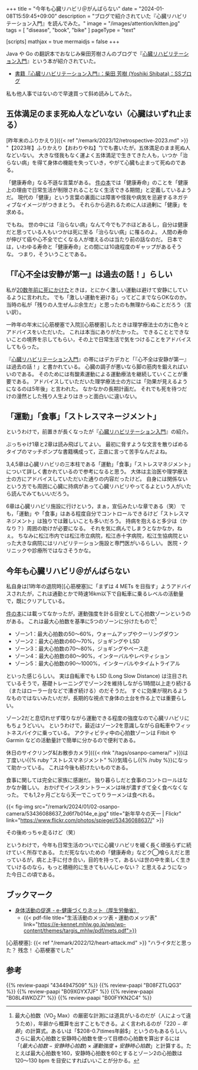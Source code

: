+++
title = "今年も心臓リハビリ＠がんばらない"
date =  "2024-01-08T15:59:45+09:00"
description = "ブログで紹介されていた『心臓リハビリテーション入門』を読んでみた。"
image = "/images/attention/kitten.jpg"
tags = [ "disease", "book", "bike" ]
pageType = "text"

[scripts]
  mathjax = true
  mermaidjs = false
+++

Java や Go の翻訳本でおなじみ柴田芳樹さんのブログで『[心臓リハビリテーション入門]』という本が紹介されていた。

- [書籍『心臓リハビリテーション入門』：柴田 芳樹 (Yoshiki Shibata)：SSブログ](https://yshibata.blog.ss-blog.jp/2024-01-06)

私も他人事ではないので早速買って斜め読みしてみた。

## 五体満足のまま死ぬ人などいない（心臓はいずれ止まる）

[昨年末のふりかえり]({{< ref "/remark/2023/12/retrospective-2023.md" >}} "【2023年】ふりかえり【おわりやね】")でも書いたが，五体満足のまま死ぬ人などいない。
大きな怪我もなく運よく五体満足で生きてきた人も，いつか「治らない病」を得て身体の機能を失っていき，やがて心臓も止まって死ぬのである。

「健康寿命」なる不遜な言葉がある。
[件の本][心臓リハビリテーション入門]では「健康寿命」のことを「健康上の理由で日常生活が制限されることなく生活できる期間」と定義しているようだ。
現代の「健康」という言葉の裏面には障害や怪我や病気を忌避するネガティブなイメージがつきまとう。
それらから逃れるために人は過剰に「健康」を求める。

でもね。
世の中には「治らない病」なんて今でもアホほどあるし，自分は健康だと思っている人もいつかは死に至る「治らない病」に罹るのよ。
人間の寿命が伸びて癌や心不全で亡くなる人が増えるのは当たり前の話なのだ。
日本では，いわゆる寿命と「健康寿命」との間には10歳程度のギャップがあるそうな。
つまり，そういうことである。

## 「『心不全は安静が第一』は過去の話！」らしい

私が[20数年前に死にかけた](https://baldanders.info/spiegel/log/nikki/ "Spiegel の闘病日記")ときは，とにかく激しい運動は避けて安静にしているように言われた。
でも「激しい運動を避ける」ってどこまでならOKなのか。
当時の私が「残りの人生ぜんぶ余生だ」と思ったのも無理からぬことだろう（言い訳）。

一昨年の年末に[心筋梗塞で入院][心筋梗塞]したときは理学療法士の方に色々とアドバイスをいただいた。
これは本当にありがたかった。
できることとできないことの境界を示してもらい，その上で日常生活で気をつけることをアドバイスしてもらった。

『[心臓リハビリテーション入門]』の帯にはデカデカと「『心不全は安静が第一』は過去の話！」と書かれている。
心臓の調子が悪いなら脚の筋肉を鍛えればいいのである。
そのためには有酸素運動による運動療法を継続していくことが重要である。
アドバイスしていただいた理学療法士の方には「効果が見えるようになるのは5年後」と言われた。
なかなかの長期計画だ。
それでも死を待つだけの漫然とした残り人生よりはきっと面白いに違いない。

## 「運動」「食事」「ストレスマネージメント」

というわけで，前置きが長くなったが『[心臓リハビリテーション入門]』の紹介。

ぶっちゃけ1章と2章は読み飛ばしてよい。
最初に脅すような文言を散りばめるタイプのマッチポンプな書籍構成って，正直に言って苦手なんだよね。

3,4,5章は心臓リハビリの三本柱である「運動」「食事」「ストレスマネジメント」について詳しく書かれているので参考になると思う。
大体は主治医や理学療法士の方にアドバイスしていただいた通りの内容だったけど。
自身には関係ないという方でも周囲に心臓に持病があって心臓リハビリやってるよという人がいたら読んでみてもいいだろう。

6章は心臓リハビリ施設に行けという，まぁ，宣伝みたいな章である（笑） でも，「運動」や「食事」はある程度自分でコントロールできるけど「ストレスマネジメント」は独りでは難しいことも多いだろう。
持病を抱えると多少は（かなり？）周囲の助けが必要になる。
それを気に病んでしまうとなかなか，ねぇ。
ちなみに松江市内では松江市立病院，松江赤十字病院，松江生協病院といった大きな病院にはリハビリテーション施設と専門医がいるらしい。
医院・クリニックや診療所ではなさそうかな。

## 今年も心臓リハビリ＠がんばらない

私自身は[1昨年の退院時][心筋梗塞]に「まずは 4 METs を目指す」ようアドバイスされたが，これは通勤とかで時速16km以下で自転車に乗るレベルの活動量で，既にクリアしている。

[件の本][心臓リハビリテーション入門]には載ってなかったが，運動強度を計る目安として心拍数ゾーンというのがある。
これは最大心拍数を基準に5つのゾーンに分けたもので[^vo2max]

[^vo2max]: 最大心拍数（$\mathrm{VO_2\ Max}$）の厳密な計測には道具がいるのだが（人によって違うため），年齢から概算を出すこともできる。よく言われるのが「$220-年齢$」の計算式。あるいは「$208-0.7\times年齢$」というのもあるらしい。さらに最大心拍数と安静時心拍数を使って目標の心拍数を算出するには「$(最大心拍数-安静時心拍数)\times 運動強度+安静時心拍数$」と計算する。たとえば最大心拍数を160，安静時心拍数を60とするとゾーン2の心拍数は $120〜130\ \mathrm{bpm}$ を目安にすればいいことが分かる。

- ゾーン1：最大心拍数の50〜60%，ウォームアップやクーリングダウン
- ゾーン2：最大心拍数の60〜70%，ジョギングや LSD
- ゾーン3：最大心拍数の70〜80%，ジョギングやペース走
- ゾーン4：最大心拍数の80〜90%，インターバルやレペティション
- ゾーン5：最大心拍数の90〜1000%，インターバルやタイムトライアル

といった感じらしい。
実は自転車でも LSD (Long Slow Distance) は注目されているそうで，基礎トレーニングでゾーン2を維持しながら1時間以上走り続ける（またはローラー台などで漕ぎ続ける）のだそうだ。
すぐに効果が現れるようなものではないみたいだが，長期的な視点で身体の土台を作る上では重要らしい。

ゾーン2だと息切れせず喋りながら運動できる程度の強度なので心臓リハビリにもちょうどいい。
というわけで，最近はゾーン2を意識しながら自転車やフィットネスバイクに乗っている。
アクティビティ中の心拍数ゾーンは Fitbit や Garmin などの活動量計で簡単に分かるので便利である。

休日のサイクリング&[お散歩カメラ]({{< rlnk "/tags/osanpo-camera/" >}})は丁度いい{{% ruby "ストレスマネジメント" %}}気晴らし{{% /ruby %}}になって助かっている。
これは今後も続けたいものである。

食事に関しては完全に家族に感謝だ。
独り暮らしだと食事のコントロールはなかなか難しい。
おかげでインスタントラーメンは味が濃すぎて全く食べなくなった。
でも1,2ヶ月ごとなら天一でこってりラーメンは食べれる。

{{< fig-img src="/remark/2024/01/02-osanpo-camera/53436088637_2d6f7b014e_e.jpg" title="新年早々の天一 | Flickr" link="https://www.flickr.com/photos/spiegel/53436088637/" >}}

その後めっちゃ走るけど（笑）

というわけで，今年も日常生活のついでに心臓リハビリを緩く長く頑張らずに続けていく所存である。
ただ死なないための「健康寿命」などク◯喰らえだと思っているが，病と上手に付き合い，目的を持って，あるいは世の中を楽しく生きていけるのなら，もっと積極的に生きてもいんじゃない？ と思えるようになった今日この頃である。

## ブックマーク

- [身体活動の促進 - e-健康づくりネット（厚生労働省）](https://e-kennet.mhlw.go.jp/tools_physical/)
  - {{< pdf-file title="生活活動のメッツ表・運動のメッツ表" link="https://e-kennet.mhlw.go.jp/wp/wp-content/themes/targis_mhlw/pdf/mets.pdf">}}

[心臓リハビリテーション入門]: https://www.amazon.co.jp/dp/4344947509?tag=baldandersinf-22&linkCode=ogi&th=1&psc=1 "健康寿命を延ばす心臓リハビリテーション入門 | 飯田 圭 |本 | 通販 | Amazon"
[心筋梗塞]: {{< ref "/remark/2022/12/heart-attack.md" >}} "ハライタだと思った？ 残念！ 心筋梗塞でした"

## 参考

{{% review-paapi "4344947509" %}} <!-- 心臓リハビリテーション入門 -->
{{% review-paapi "B08FZTLQG3" %}} <!-- フィットネスバイク -->
{{% review-paapi "B09XGYX7JF" %}} <!-- GARMIN vívosmart 5 -->
{{% review-paapi "B08L4WKDZ7" %}} <!-- PowerShot ZOOM -->
{{% review-paapi "B00FYKN2C4" %}} <!-- ささみさん@がんばらない -->
